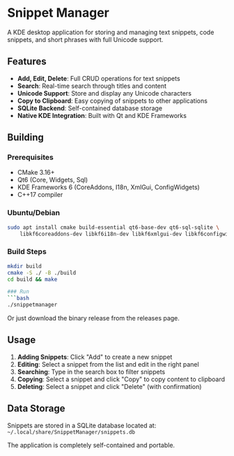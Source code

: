 # Snippet Manager

A KDE desktop application for storing and managing text snippets, code snippets, and short phrases with full Unicode support.

## Features

- **Add, Edit, Delete**: Full CRUD operations for text snippets
- **Search**: Real-time search through titles and content
- **Unicode Support**: Store and display any Unicode characters
- **Copy to Clipboard**: Easy copying of snippets to other applications
- **SQLite Backend**: Self-contained database storage
- **Native KDE Integration**: Built with Qt and KDE Frameworks

## Building

### Prerequisites

- CMake 3.16+
- Qt6 (Core, Widgets, Sql)
- KDE Frameworks 6 (CoreAddons, I18n, XmlGui, ConfigWidgets)
- C++17 compiler

### Ubuntu/Debian
```bash
sudo apt install cmake build-essential qt6-base-dev qt6-sql-sqlite \
    libkf6coreaddons-dev libkf6i18n-dev libkf6xmlgui-dev libkf6configwidgets-dev
```

### Build Steps
```bash
mkdir build
cmake -S ./ -B ./build
cd build && make

### Run
```bash
./snippetmanager
```

Or just download the binary release from the releases page.

## Usage

1. **Adding Snippets**: Click "Add" to create a new snippet
2. **Editing**: Select a snippet from the list and edit in the right panel
3. **Searching**: Type in the search box to filter snippets
4. **Copying**: Select a snippet and click "Copy" to copy content to clipboard
5. **Deleting**: Select a snippet and click "Delete" (with confirmation)

## Data Storage

Snippets are stored in a SQLite database located at:
`~/.local/share/SnippetManager/snippets.db`

The application is completely self-contained and portable.
